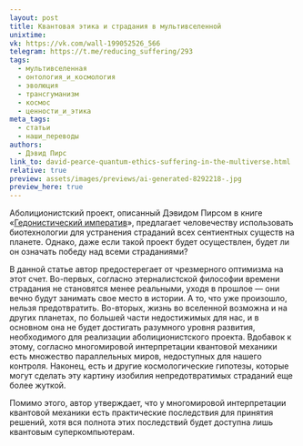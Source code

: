 ```yaml
---
layout: post
title: Квантовая этика и страдания в мультивселенной
unixtime: 
vk: https://vk.com/wall-199052526_566
telegram: https://t.me/reducing_suffering/293
tags:
  - мультивселенная
  - онтология_и_космология
  - эволюция
  - трансгуманизм
  - космос
  - ценности_и_этика
meta_tags:
  - статьи
  - наши_переводы
authors:
  - Дэвид Пирс
link_to: david-pearce-quantum-ethics-suffering-in-the-multiverse.html
relative: true
preview: assets/images/previews/ai-generated-8292218-.jpg
preview_here: true
---
```

Аболиционистский проект, описанный Дэвидом Пирсом в книге «[Гедонистический императив](89.html)», предлагает человечеству использовать биотехнологии для устранения страданий всех сентиентных существ на планете. Однако, даже если такой проект будет осуществлен, будет ли он означать победу над всеми страданиями?

В данной статье автор предостерегает от чрезмерного оптимизма на этот счет. Во-первых, согласно этерналистской философии времени страдания не становятся менее реальными, уходя в прошлое — они вечно будут занимать свое место в истории. А то, что уже произошло, нельзя предотвратить. Во-вторых, жизнь во вселенной возможна и на других планетах, по большей части недостижимых для нас, и в основном она не будет достигать разумного уровня развития, необходимого для реализации аболиционистского проекта. Вдобавок к этому, согласно многомировой интерпретации квантовой механики есть множество параллельных миров, недоступных для нашего контроля. Наконец, есть и другие космологические гипотезы, которые могут сделать эту картину изобилия непредотвратимых страданий еще более жуткой.

Помимо этого, автор утверждает, что у многомировой интерпретации квантовой механики есть практические последствия для принятия решений, хотя вся полнота этих последствий будет доступна лишь квантовым суперкомпьютерам.
